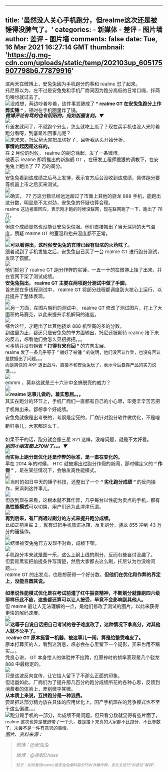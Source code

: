 
---
title: '虽然没人关心手机跑分，但realme这次还是被锤得没脾气了。'
categories: 
    - 新媒体
    - 差评 - 图片墙
author: 差评 - 图片墙
comments: false
date: Tue, 16 Mar 2021 16:27:14 GMT
thumbnail: 'https://g.mg-cdn.com/uploads/static/temp/202103up_605175907798b6.77879916'
---

<div>   
<div class="ql-align-center"><span style="font-size: 15px;">这两天在微博上，安兔兔因为手机跑分的事和 realme 怼了起来。</span></div><div class="ql-align-justify"><span style="font-size: 15px;">托尼原以为，左不过是安兔兔和手机厂商间因为跑分高低的日常口嗨，拌两句嘴也就过去了。</span></div><div class="ql-align-justify"><span style="font-size: 15px; font-family: sans-serif;"><img src="https://g.mg-cdn.com/uploads/static/temp/202103up_605175907798b6.77879916" referrerpolicy="no-referrer"></span><span style="font-size: 15px;">没成想，两边吵着吵着，这件事发酵成了</span><strong style="font-size: 15px;"> “ realme GT 在安兔兔跑分上作弊实锤 ” </strong><span style="font-size: 15px;">，顿时在手机圈里炸了锅。</span></div><div class="ql-align-justify"><strong style="line-height: 1; font-size: 15px;"><em>微博评论有骂的也有阴阳的，宛如饭圈复刻。▼</em></strong></div><div class="ql-align-center"><span style="font-size: 15px;"><img src="https://g.mg-cdn.com/uploads/static/temp/202103up_60517590b16c07.29373664" referrerpolicy="no-referrer"></span></div><div class="ql-align-justify"><span style="font-size: 15px;">有差友就问了，不就跑个分么，怎么就吃上瓜了？现在买手机也没人光盯着跑分看呀，到底是咋回事儿呢？</span></div><div class="ql-align-justify"><span style="font-size: 15px; font-family: sans-serif;"><img src="https://g.mg-cdn.com/uploads/static/temp/202103up_60517590f36fe3.62667500" referrerpolicy="no-referrer"></span><span style="font-size: 15px;">来来来，托尼帮大家把瓜切好了，且听我从头开始分析。</span></div><div class="ql-align-justify"><strong style="font-size: 15px;">事情的起因是这样的。</strong></div><div class="ql-align-justify"><span style="font-size: 15px;">在 2 月份的时候， realme 的副总徐起，发了一条微博。</span></div><div class="ql-align-justify"><span style="font-size: 15px;">他表示 realme 即将推出的新旗舰 GT ，在研发工程师狠狠的调教下，在安兔兔上跑出了 77 万的高分。</span></div><div><span style="font-size: 15px;"><img src="https://g.mg-cdn.com/uploads/static/temp/202103up_605175914868d7.06717082" referrerpolicy="no-referrer"></span></div><div class="ql-align-justify"><span style="font-size: 15px;">安兔兔看到这成绩之后马上发博，表示官方后台没收到这成绩，具体跑分要等机器上市之后买来测试。</span></div><div class="ql-align-center"><span style="font-size: 15px;"><img src="https://g.mg-cdn.com/uploads/static/temp/202103up_6051759178bd86.74042651" referrerpolicy="no-referrer"></span></div><div class="ql-align-justify"><span style="font-size: 15px; font-family: sans-serif;"><img src="https://g.mg-cdn.com/uploads/static/temp/202103up_60517591b97060.26781425" referrerpolicy="no-referrer"></span><span style="font-size: 15px;">确实， 77 万这分数已经远远超过了市面上其他的骁龙 888 手机，能跑出这分数，明显是不太对劲，安兔兔的怀疑也算合理。</span></div><div class="ql-align-justify">realme 这边接着回应，表示刚才跑的时候没联网，现在联网跑了一下，跑出了 76 万。</div><div class="ql-align-center"><span style="font-size: 15px;"><img src="https://g.mg-cdn.com/uploads/static/temp/202103up_6051759206dd46.84199115" referrerpolicy="no-referrer"></span></div><div class="ql-align-justify"><span style="font-size: 15px;">但这个成绩显然也没能让安兔兔信服。他们直接搬出了当天深圳的天气温度，质疑 realme GT 的室温和抬升温度都不正常。</span></div><div class="ql-align-center"><span style="font-size: 15px;"><img src="https://g.mg-cdn.com/uploads/static/temp/202103up_6051759258ecb4.31960903" referrerpolicy="no-referrer"></span></div><div class="ql-align-justify"><strong style="font-size: 15px; font-family: sans-serif;"><img src="https://g.mg-cdn.com/uploads/static/temp/202103up_60517592ab24d1.19642684" referrerpolicy="no-referrer"></strong><strong style="font-size: 15px;">可以看得出，这时候安兔兔的官博已经有很浓的火药味了。</strong></div><div class="ql-align-justify"><span style="font-size: 15px;">跟着就到了手机发售之后，安兔兔自己买了一台 realme GT 进行跑分测试，发现了猫腻。</span></div><div class="ql-align-center"><strong style="line-height: 1; font-size: 15px;"><em><img src="https://g.mg-cdn.com/uploads/static/temp/202103up_60517593060189.82857012" referrerpolicy="no-referrer"></em></strong></div><div class="ql-align-justify"><span style="font-size: 15px;">他们抓包了 realme GT 跑分作弊的实锤，一五一十的在微博上挂了出来，并在官网下架了测试成绩。</span></div><div class="ql-align-justify"><strong style="font-size: 15px;">安兔兔指出， realme GT 主要在两项跑分测试中做了手脚。</strong></div><div class="ql-align-justify"><span style="font-size: 15px;">首先是在多线程测试中， realme GT 将部分线程都调度到大核心上运行，以此提升了整体表现。</span></div><div class="ql-align-justify"><span style="font-size: 15px;"><img src="https://g.mg-cdn.com/uploads/static/temp/202103up_6051759340a252.84544327" referrerpolicy="no-referrer"></span></div><div class="ql-align-justify"><span style="font-size: 15px; font-family: sans-serif;"><img src="https://g.mg-cdn.com/uploads/static/temp/202103up_60517593864067.88955437" referrerpolicy="no-referrer"></span><span style="font-size: 15px;">另一方面，在图片解码的测试中， realme GT 修改了测试图片，打上了大面积的马赛克，以此来提升手机解码的速度。</span></div><div><span style="font-size: 15px;"><img src="https://g.mg-cdn.com/uploads/static/temp/202103up_60517593bf29d5.80471302" referrerpolicy="no-referrer"></span></div><div class="ql-align-justify"><span style="font-size: 15px;">综合这些，才跑出了比其他骁龙 888 机型高的多的分数。</span></div><div class="ql-align-justify"><span style="font-size: 15px;">到这里为止，都还只是安兔兔的单方面输出，托尼还挺期待 realme 接下来的反击，想看他们会怎么见招拆招。。。</span></div><div class="ql-align-justify"><span style="font-size: 15px;">可事情并没有朝着</span><strong style="font-size: 15px;"> “ 打得有来有回 ” </strong><span style="font-size: 15px;">的方向发展。</span></div><div class="ql-align-justify">realme 发了一条几乎等于 “ 躺好了被锤 ” 的说明，他们没否认作弊，也没有否认是数据出了问题。。。</div><div class="ql-align-justify">而是爽快的 AKF 退出战斗，直接不和安兔兔玩了，表示今后要靠产品的实力说话。。。</div><div><span style="font-size: 15px;"><img src="https://g.mg-cdn.com/uploads/static/temp/202103up_605175940854c4.88311811" referrerpolicy="no-referrer"></span></div><div class="ql-align-justify"><span style="font-size: 15px;">emmm ，莫非这就是三十六计中金蝉脱壳的威力？</span></div><div class="ql-align-center"><span style="font-size: 15px;"><img src="https://g.mg-cdn.com/uploads/static/temp/202103up_605175943cef40.04439813" referrerpolicy="no-referrer"></span></div><div class="ql-align-justify"><strong style="font-size: 15px; font-family: sans-serif;"><img src="https://g.mg-cdn.com/uploads/static/temp/202103up_6051759467db18.79808587" referrerpolicy="no-referrer"></strong><strong style="font-size: 15px;">realme 这事儿做的，着实憋屈。。。</strong></div><div class="ql-align-justify"><span style="font-size: 15px; line-height: 1.75;">其实在跑分的环节上，手机厂商们一直都有自己的小心思，毕竟辛辛苦苦把手机做出来，都想拿个好成绩。</span></div><div class="ql-align-justify"><span style="font-size: 15px; line-height: 1.75;">安兔兔就像是出考卷的，考纲是定死的，厂商针对跑分软件做优化，不是啥新鲜事儿，大家都这么干。</span></div><div class="ql-align-justify"><br></div><div class="ql-align-justify"><span style="font-size: 15px; line-height: 1.75;">如果不干的话，跑分就会像三星 S21 这样，没啥问题，就是不太好看。</span></div><div class="ql-align-justify"><strong style="line-height: 1; font-size: 15px;"><em>别的小朋友都上70W了。。。▼</em></strong></div><div class="ql-align-justify"><span style="font-size: 15px; line-height: 1.75;"><img src="https://g.mg-cdn.com/uploads/static/temp/202103up_6051759497e583.28163697" referrerpolicy="no-referrer"></span></div><div class="ql-align-justify"><strong style="font-size: 15px;">而实际上跑分是优化还是作弊的标准，是一直在变化的。</strong></div><div class="ql-align-justify"><span style="font-size: 15px;">早在 2014 年的时候， HTC 就被爆出过跑分作假的新闻，那时候定义的</span><strong style="font-size: 15px;"> “ 作假 ” </strong><span style="font-size: 15px;">，是在某些情况下，会触发高性能模式。</span></div><div class="ql-align-center"><span style="font-size: 15px;"><img src="https://g.mg-cdn.com/uploads/static/temp/202103up_60517594de3974.13324938" referrerpolicy="no-referrer"></span></div><div class="ql-align-justify"><span style="font-size: 15px; font-family: sans-serif;"><img src="https://g.mg-cdn.com/uploads/static/temp/202103up_605175953c8ac2.17417467" referrerpolicy="no-referrer"></span><span style="font-size: 15px;">当时的如日中天的锤子科技，还整出了一个</span><strong style="font-size: 15px;"> “ 劣化跑分成绩 ” </strong><span style="font-size: 15px;">的反向操作，来讽刺这件事儿。</span></div><div class="ql-align-center"><span style="font-size: 15px;"><img src="https://g.mg-cdn.com/uploads/static/temp/202103up_60517595696770.25605007" referrerpolicy="no-referrer"></span></div><div class="ql-align-justify"><span style="font-size: 15px;">但放到现在来看，这根本就不算作弊，几乎每台以性能为卖点的手机，都有</span><strong style="font-size: 15px;">高性能模式</strong><span style="font-size: 15px;">可以切换，用户们还为此津津乐道。</span></div><div class="ql-align-justify"><span style="font-size: 15px;"><img src="https://g.mg-cdn.com/uploads/static/temp/202103up_60517595ab0035.10723061" referrerpolicy="no-referrer"></span></div><div class="ql-align-justify"><strong style="font-size: 15px;">再到后来，有厂商通过刷分的方式来提升跑分成绩。</strong></div><div class="ql-align-justify"><span style="font-size: 15px;">比如之前黑鲨 2 ，就有过把手机放进冰箱，反复刷分，骁龙 855 冲到 43 万分的骚操作。</span></div><div class="ql-align-center"><span style="font-size: 15px;"><img src="https://g.mg-cdn.com/uploads/static/temp/202103up_60517595d9d830.72060644" referrerpolicy="no-referrer"></span></div><div class="ql-align-justify"><span style="font-size: 15px; font-family: sans-serif;"><img src="https://g.mg-cdn.com/uploads/static/temp/202103up_6051759620b972.91073591" referrerpolicy="no-referrer"></span><span style="font-size: 15px;">结果被安兔兔官方发现不对劲，成绩下架。</span></div><div class="ql-align-center"><span style="font-size: 15px;"><img src="https://g.mg-cdn.com/uploads/static/temp/202103up_605175965a4097.15277227" referrerpolicy="no-referrer"></span></div><div class="ql-align-justify"><span style="font-size: 15px;">手机跑分本来就是图一乐，这么上纲上线的刷分，反而有些自讨没趣了。</span></div><div class="ql-align-justify"><span style="font-size: 15px;">但要是黑鲨把前提条件写清楚，然后大家都去这么刷，托尼认为也没啥问题。。。</span></div><div class="ql-align-justify"><span style="font-size: 15px;">realme GT 的出发点，也是想获得一个好分数，</span><strong style="font-size: 15px;">但他们在优化和作弊的界定上，没能自圆其说。</strong></div><div class="ql-align-justify"><br></div><div class="ql-align-justify"><strong style="font-size: 15px;">如果说性能模式优化是在考试前灌了红牛振奋精神，不断刷分就像刷四六级那样乐此不疲，这些都还算可以让人接受，毕竟不会影响到其他人。</strong></div><div class="ql-align-justify"><span style="font-size: 15px;">但 realme 最让人无法理解的一点，是他们修改了测试的图片，以此来获得更快的解码速度。</span></div><div class="ql-align-center"><span style="font-size: 15px;"><img src="https://g.mg-cdn.com/uploads/static/temp/202103up_60517596b06399.03089854" referrerpolicy="no-referrer"></span></div><div class="ql-align-justify"><span style="font-size: 15px; font-family: sans-serif;"><img src="https://g.mg-cdn.com/uploads/static/temp/202103up_605175971f6563.48684193" referrerpolicy="no-referrer"></span><strong style="font-size: 15px;">这等于自说自话把自己考试的卷子难度改了，这种情况下拿高分，对其他人就不公平了。</strong></div><div class="ql-align-justify"><strong style="font-size: 15px;"> realme GT 原本挺香一机器，被这事儿一闹，算是给整秃噜皮了。</strong></div><div class="ql-align-justify"><span style="font-size: 15px;">原本打算买的人，看到这消息，想必会在心里留下一个疑影，买来也用不踏实。。。</span></div><div class="ql-align-justify"><span style="font-size: 15px;">凭良心讲， GT 本身给人的体验并不拉跨，打原神时的帧率表现是几个骁龙 888 中最稳定的。</span></div><section class="ql-align-center"><span style="font-size: 15px;"><img src="https://g.mg-cdn.com/uploads/static/temp/202103up_605175976ac2b6.85157484" referrerpolicy="no-referrer"></span></section><div class="ql-align-justify"><span style="font-size: 15px;">只是这波反向宣传，让它给人留下了不那么正面的印象。</span></div><div class="ql-align-justify"><span style="font-size: 15px;">但话虽如此，厂商们为了提升那几百分的跑分成绩所花的各种心思，反馈到消费者的体验上，差别微乎其微。</span></div><div class="ql-align-justify"><strong style="font-size: 15px;">从本质上来说，互拼跑分是一种浪费。</strong></div><div class="ql-align-justify"><span style="font-size: 15px;">要是把这部分精力放在具体的应用优化上，国产手机现在的竞争模式也不至于这么偏激。。。</span></div><div class="ql-align-justify"><span style="font-size: 15px; font-family: sans-serif;"><img src="https://g.mg-cdn.com/uploads/static/temp/202103up_60517597b66fe1.74095603" referrerpolicy="no-referrer"></span><span style="font-size: 15px;">跑分是手机的一部分，比成绩不是问题，但只看分数就显得有些片面了。</span></div><div class="ql-align-justify">realme 这次也算是被迫带了一个头，要是接下来真的大家都不比跑分、不比参数了，未尝不是一件有意思的事情。</div><div class="ql-align-justify"><em style="font-size: 15px;">图片、资料来源：</em></div><blockquote style="color: rgb(136, 136, 136); font-style: italic; font-size: 12px;"><p class="blockquote-item" style="color: rgb(136, 136, 136); font-style: italic; font-size: 12px;"><span style="font-size: 15px;">微博：@安兔兔</span></p><p class="blockquote-item" style="color: rgb(136, 136, 136); font-style: italic; font-size: 12px;"><span style="font-size: 15px;">微博：@徐起Chase</span></p><p class="blockquote-item" style="color: rgb(136, 136, 136); font-style: italic; font-size: 12px;">知乎：如何看待realme被安兔兔爆料跑分75W涉嫌作弊，发长文进行“科普性”解释?</p></blockquote>  
</div>
            